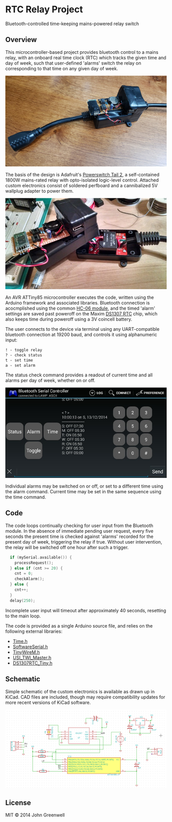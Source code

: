 # RTC Relay Project

Bluetooth-controlled time-keeping mains-powered relay switch

## Overview

This microcontroller-based project provides bluetooth control to a mains relay, with an onboard real time clock (RTC) which tracks the given time and day of week, such that user-defined 'alarms' switch the relay on corresponding to that time on any given day of week.

![Final Build](images/rtc_lamp_photo_final.jpg)

The basis of the design is Adafruit's [Powerswitch Tail 2](https://www.adafruit.com/product/268), a self-contained 1800W mains-rated relay with opto-isolated logic-level control. Attached custom electronics consist of soldered perfboard and a cannibalized 5V wallplug adapter to power them.

![Assembly](images/rtc_lamp_photo_assembly.jpg)

An AVR ATTiny85 microcontroller executes the code, written using the Arduino framework and associated libraries. Bluetooth connection is acocmplished using the common [HC-06 module](https://www.amazon.com/s?k=hc-06), and the timed 'alarm' settings are saved past poweroff on the Maxim [DS1307 RTC](https://www.digikey.com/en/ptm/m/maxim-integrated/ds1307-real-time-clocks) chip, which also keeps time during poweroff using a 3V coincell battery.

The user connects to the device via terminal using any UART-compatible bluetooth connection at 19200 baud, and controls it using alphanumeric input:

```
! - toggle relay
? - check status
t - set time
a - set alarm
```

The status check command provides a readout of current time and all alarms per day of week, whether on or off.

![User Example](images/rtc_lamp_bluetooth_interface.jpg)

Individual alarms may be switched on or off, or set to a different time using the alarm command. Current time may be set in the same sequence using the time command.

## Code

The code loops continually checking for user input from the Bluetooth module. In the absence of immediate pending user request, every five seconds the present time is checked against 'alarms' recorded for the present day of week, triggering the relay if true. Without user intervention, the relay will be switched off one hour after such a trigger.

```cpp
  if (mySerial.available()) {
    processRequest();
  } else if (cnt >= 20) {
    cnt = 0;
    checkAlarm();
  } else {
    cnt++;
  }
  delay(250);
```
Incomplete user input will timeout after approximately 40 seconds, resetting to the main loop.

The code is provided as a single Arduino source file, and relies on the following external libraries:


- [Time.h](https://github.com/PaulStoffregen/Time)
- [SoftwareSerial.h](https://github.com/arduino/ArduinoCore-avr/tree/master/libraries/SoftwareSerial)
- [TinyWireM.h](https://github.com/adafruit/TinyWireM)
- [USI_TWI_Master.h](https://github.com/digistump/DigisparkArduinoIntegration/blob/master/libraries/TinyWireM_Digispark/USI_TWI_Master.h)
- [DS1307RTC_Tiny.h](https://github.com/PaulStoffregen/DS1307RTC)


## Schematic

Simple schematic of the custom electronics is available as drawn up in KiCad. CAD files are included, though may require compatibility updates for more recent versions of KiCad software.

![Schematic](images/rtc_lamp_schematic.png)

## License

MIT © 2014 John Greenwell